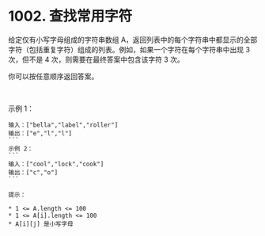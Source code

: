 # 1002. 查找常用字符
给定仅有小写字母组成的字符串数组 A，返回列表中的每个字符串中都显示的全部字符（包括重复字符）组成的列表。例如，如果一个字符在每个字符串中出现 3 次，但不是 4 次，则需要在最终答案中包含该字符 3 次。

你可以按任意顺序返回答案。

 

示例 1：
``` 
输入：["bella","label","roller"]
输出：["e","l","l"]
``` 
示例 2：
``` 
输入：["cool","lock","cook"]
输出：["c","o"]
``` 

提示：

* 1 <= A.length <= 100
* 1 <= A[i].length <= 100
* A[i][j] 是小写字母


